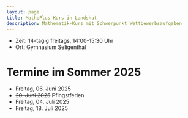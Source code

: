 ```yaml
---
layout: page
title: MathePlus-Kurs in Landshut
description: Mathematik-Kurs mit Schwerpunkt Wettbewerbsaufgaben
---
```


- Zeit: 14-tägig freitags, 14:00-15:30 Uhr
- Ort: Gymnasium Seligenthal

# Termine im Sommer 2025

- Freitag, 06. Juni 2025
- ~~20. Juni 2025~~ Pfingstferien
- Freitag, 04. Juli 2025
- Freitag, 18. Juli 2025
